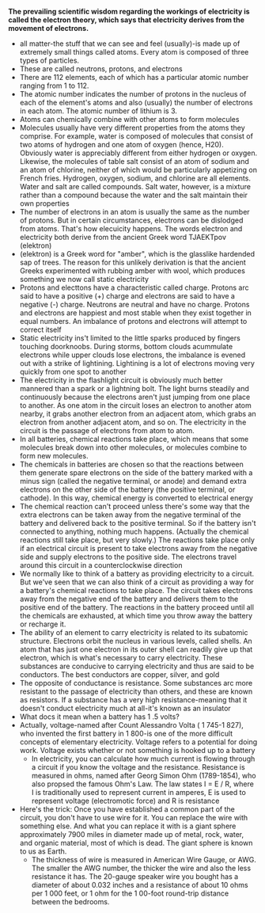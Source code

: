 **The prevailing scientific wisdom regarding the workings of electricity is
called the electron theory, which says that electricity derives from the movement of electrons.**

- all matter-the stuff that we can see and feel (usually)-is
  made up of extremely small things called atoms. Every atom is composed of three types of particles.
- These are called neutrons, protons, and electrons
- There are 112 elements, each of which has a particular atomic number ranging from 1 to 112.
- The atomic number indicates the number of protons in the nucleus of each of the element's atoms and also (usually) the number of electrons in each atom. The atomic number of lithium is 3.
- Atoms can chemically combine with other atoms to form molecules
- Molecules usually have very different properties from the atoms they comprise. For example, water is composed of molecules that consist of two atoms of hydrogen and one atom of oxygen (hence, H20). Obviously water
  is appreciably different from either hydrogen or oxygen. Likewise, the
  molecules of table salt consist of an atom of sodium and an atom of chlorine, neither of which would be particularly appetizing on French fries.
  Hydrogen, oxygen, sodium, and chlorine are all elements. Water and salt
  are called compounds. Salt water, however, is a mixture rather than a compound because the water and the salt maintain their own properties
- The number of electrons in an atom is usually the same as the number of
  protons. But in certain circumstances, electrons can be dislodged from atoms. That's how elecuicity happens.
  The words electron and electricity both derive from the ancient Greek
  word TJAEKTpov (elektron)
- (elektron) is a Greek word for "amber", which is the glasslike hardended sap of trees. The reason for this
  unlikely derivation is that the ancient Greeks experimented with rubbing
  amber with wool, which produces something we now call static electricity
- Protons and electtons have a characteristic called charge. Protons arc said
  to have a positive (+) charge and electrons are said to have a negative (-)
  charge. Neutrons are neutral and have no charge. Protons and electrons are happiest and most stable when they exist together in equal numbers. An imbalance of protons and electrons will attempt
  to correct itself
- Static electricity ins't limited to the little sparks produced by fingers touching doorknoobs. During storms, bottom clouds acummulate electrons while upper clouds lose electrons, the imbalance is evened out with a strike of lightining. Lightining is a lot of electrons moving very quickly from one spot to another
- The electricity in the flashlight circuit is obviously much better mannered
  than a spark or a lightning bolt. The light burns steadily and continuously
  because the electrons aren't just jumping from one place to another. As one
  atom in the circuit loses an electron to another atom nearby, it grabs another
  electron from an adjacent atom, which grabs an electron from another adjacent atom, and so on. The electricity in the circuit is the passage of electrons from atom to atom.
- In all batteries, chemical reactions take place, which means that some
  molecules break down into other molecules, or molecules combine to form
  new molecules.
- The chemicals in batteries are chosen so that the reactions
  between them generate spare electrons on the side of the battery marked with
  a minus sign (called the negative terminal, or anode) and demand extra electrons on the other side of the battery (the positive terminal, or cathode). In
  this way, chemical energy is converted to electrical energy
- The chemical reaction can't proceed unless there's some way that the
  extra electrons can be taken away from the negative terminal of the battery
  and delivered back to the positive terminal. So if the battery isn't connected
  to anything, nothing much happens. (Actually the chemical reactions still
  take place, but very slowly.) The reactions take place only if an electrical
  circuit is present to take electrons away from the negative side and supply
  electrons to the positive side. The electrons travel around this circuit in a
  counterclockwise direction
- We normally like to think of a battery as providing electricity to a circuit.
  But we've seen that we can also think of a circuit as providing a way for a
  battery's chemical reactions to take place. The circuit takes electrons away
  from the negative end of the battery and delivers them to the positive end
  of the battery. The reactions in the battery proceed until all the chemicals
  are exhausted, at which time you throw away the battery or recharge it.
- The ability of an element to carry electricity is related to its subatomic structure.
  Electrons orbit the nucleus in various levels, called shells. An atom that
  has just one electron in its outer shell can readily give up that electron, which
  is what's necessary to carry electricity. These substances are conducive to
  carrying electricity and thus are said to be conductors. The best conductors
  are copper, silver, and gold
- The opposite of conductance is resistance. Some substances arc more
  resistant to the passage of electricity than others, and these are known as
  resistors. If a substance has a very high resistance-meaning that it doesn't
  conduct electricity much at all-it's known as an insulator
- What docs it mean when a battery has 1 .5 volts?
- Actually, voltage-named after Count Alessandro Volta ( 1 745-1 827), who invented the first battery in 1 800-is one of the
  more difficult concepts of elementary electricity. Voltage refers to a potential for doing work. Voltage exists whether or not something is hooked up to a battery
  - In electricity, you can calculate how much current is flowing through a
    circuit if you know the voltage and the resistance. Resistance is measured in ohms, named after Georg Simon Ohm (1789-1854), who also propsed the famous Ohm's Law. The law
    states I = E / R,
    where I is traditionally used to represent current in amperes, E is used to represent voltage (electromotic force) and R is resistance
- Here's the trick: Once you have established a common part of the circuit,
  you don't have to use wire for it. You can replace the wire with something
  else. And what you can replace it with is a giant sphere approximately 7900
  miles in diameter made up of metal, rock, water, and organic material, most
  of which is dead. The giant sphere is known to us as Earth.
  - The thickness of wire is measured in American Wire Gauge, or AWG. The
    smaller the AWG number, the thicker the wire and also the less resistance it
    has. The 20-gauge speaker wire you bought has a diameter of about 0.032
    inches and a resistance of about 10 ohms per 1 000 feet, or 1 ohm for the
    1 00-foot round-trip distance between the bedrooms.
